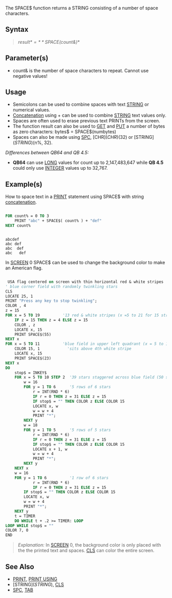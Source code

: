 The SPACE$ function returns a STRING consisting of a number of space characters.

## Syntax

> *result$* = **SPACE$(count&)**

## Parameter(s)

* count& is the number of space characters to repeat. Cannot use negative values!

## Usage

* Semicolons can be used to combine spaces with text [STRING](STRING) or numerical values.
* [Concatenation](Concatenation) using + can be used to combine [STRING](STRING) text values only.
* Spaces are often used to erase previous text PRINTs from the screen.
* The function result can also be used to [GET](GET) and [PUT](PUT) a number of bytes as zero characters: bytes$ = SPACE$(numbytes)
* Spaces can also be made using [SPC](SPC), [CHR$](CHR$)(32) or [STRING$](STRING$)(n%, 32).

*Differences between QB64 and QB 4.5:*

* **QB64** can use [LONG](LONG) values for count up to 2,147,483,647 while **QB 4.5** could only use [INTEGER](INTEGER) values up to 32,767.

## Example(s)

How to space text in a [PRINT](PRINT) statement using SPACE$ with string [concatenation](concatenation).

```vb

FOR count% = 0 TO 3
    PRINT "abc" + SPACE$( count% ) + "def"
NEXT count%

```

```text

abcdef
abc def
abc  def
abc   def

```

In [SCREEN](SCREEN) 0 SPACE$ can be used to change the background color to make an American flag.

```vb

 USA flag centered on screen with thin horizontal red & white stripes
' blue corner field with randomly twinkling stars
CLS
LOCATE 25, 1
PRINT "Press any key to stop twinkling";
COLOR , 4
z = 15
FOR x = 5 TO 19          '13 red & white stripes (x =5 to 21 for 15 stripes)
    IF z = 15 THEN z = 4 ELSE z = 15
    COLOR , z
    LOCATE x, 15
    PRINT SPACE$(55)
NEXT x
FOR x = 5 TO 11          'blue field in upper left quadrant (x = 5 to 13 to hold all 50 stars)
    COLOR 15, 1            'sits above 4th white stripe
    LOCATE x, 15
    PRINT SPACE$(23)
NEXT x
DO
    stop$ = INKEY$
    FOR x = 5 TO 10 STEP 2  '39 stars staggered across blue field (50 stars if x = 5 to 12)
        w = 16
        FOR y = 1 TO 6      '5 rows of 6 stars
            r = INT(RND * 6)
            IF r = 0 THEN z = 31 ELSE z = 15
            IF stop$ = "" THEN COLOR z ELSE COLOR 15
            LOCATE x, w
            w = w + 4
            PRINT "*";
        NEXT y
        w = 18
        FOR y = 1 TO 5      '5 rows of 5 stars
            r = INT(RND * 6)
            IF r = 0 THEN z = 31 ELSE z = 15
            IF stop$ = "" THEN COLOR z ELSE COLOR 15
            LOCATE x + 1, w
            w = w + 4
            PRINT "*";
        NEXT y
    NEXT x
    w = 16
    FOR y = 1 TO 6          '1 row of 6 stars
            r = INT(RND * 6)
            IF r = 0 THEN z = 31 ELSE z = 15
        IF stop$ = "" THEN COLOR z ELSE COLOR 15
        LOCATE x, w
        w = w + 4
        PRINT "*";
    NEXT y
    t = TIMER
    DO WHILE t + .2 >= TIMER: LOOP
LOOP WHILE stop$ = ""
COLOR 7, 0
END

```

> *Explanation:* In [SCREEN](SCREEN) 0, the background color is only placed with the the printed text and spaces. [CLS](CLS) can color the entire screen.

## See Also

* [PRINT](PRINT), [PRINT USING](PRINT-USING)
* [STRING$](STRING$), [CLS](CLS)
* [SPC](SPC), [TAB](TAB)
